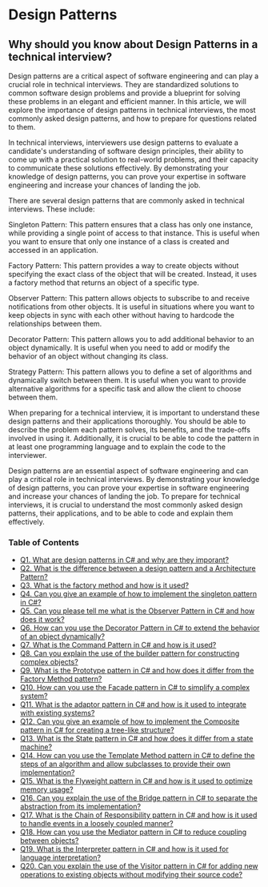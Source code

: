 # Design Patterns

## Why should you know about Design Patterns in a technical interview?

Design patterns are a critical aspect of software engineering and can play a crucial role in technical interviews. They are standardized solutions to common software design problems and provide a blueprint for solving these problems in an elegant and efficient manner. In this article, we will explore the importance of design patterns in technical interviews, the most commonly asked design patterns, and how to prepare for questions related to them.

In technical interviews, interviewers use design patterns to evaluate a candidate's understanding of software design principles, their ability to come up with a practical solution to real-world problems, and their capacity to communicate these solutions effectively. By demonstrating your knowledge of design patterns, you can prove your expertise in software engineering and increase your chances of landing the job.

There are several design patterns that are commonly asked in technical interviews. These include:

Singleton Pattern: This pattern ensures that a class has only one instance, while providing a single point of access to that instance. This is useful when you want to ensure that only one instance of a class is created and accessed in an application.

Factory Pattern: This pattern provides a way to create objects without specifying the exact class of the object that will be created. Instead, it uses a factory method that returns an object of a specific type.

Observer Pattern: This pattern allows objects to subscribe to and receive notifications from other objects. It is useful in situations where you want to keep objects in sync with each other without having to hardcode the relationships between them.

Decorator Pattern: This pattern allows you to add additional behavior to an object dynamically. It is useful when you need to add or modify the behavior of an object without changing its class.

Strategy Pattern: This pattern allows you to define a set of algorithms and dynamically switch between them. It is useful when you want to provide alternative algorithms for a specific task and allow the client to choose between them.

When preparing for a technical interview, it is important to understand these design patterns and their applications thoroughly. You should be able to describe the problem each pattern solves, its benefits, and the trade-offs involved in using it. Additionally, it is crucial to be able to code the pattern in at least one programming language and to explain the code to the interviewer.

Design patterns are an essential aspect of software engineering and can play a critical role in technical interviews. By demonstrating your knowledge of design patterns, you can prove your expertise in software engineering and increase your chances of landing the job. To prepare for technical interviews, it is crucial to understand the most commonly asked design patterns, their applications, and to be able to code and explain them effectively.

### Table of Contents
+ [Q1. What are design patterns in C# and why are they imporant?](https://github.com/rcallaby/CSharp-Interview-Questions/blob/main/Design-Patterns/DP-Question1.md)
+ [Q2. What is the difference between a design pattern and a Architecture Pattern?](https://github.com/rcallaby/CSharp-Interview-Questions/blob/main/Design-Patterns/DP-Question2.md)
+ [Q3. What is the factory method and how is it used?](https://github.com/rcallaby/CSharp-Interview-Questions/blob/main/Design-Patterns/DP-Question3.md)
+ [Q4. Can you give an example of how to implement the singleton pattern in C#?](https://github.com/rcallaby/CSharp-Interview-Questions/blob/main/Design-Patterns/DP-Question4.md)
+ [Q5. Can you please tell me what is the Observer Pattern in C# and how does it work?](https://github.com/rcallaby/CSharp-Interview-Questions/blob/main/Design-Patterns/DP-Question5.md)
+ [Q6. How can you use the Decorator Pattern in C# to extend the behavior of an object dynamically?](https://github.com/rcallaby/CSharp-Interview-Questions/blob/main/Design-Patterns/DP-Question6.md)
+ [Q7. What is the Command Pattern in C# and how is it used?](https://github.com/rcallaby/CSharp-Interview-Questions/blob/main/Design-Patterns/DP-Question7.md)
+ [Q8. Can you explain the use of the builder pattern for constructing complex objects?](https://github.com/rcallaby/CSharp-Interview-Questions/blob/main/Design-Patterns/DP-Question8.md)
+ [Q9. What is the Prototype pattern in C# and how does it differ from the Factory Method pattern?](https://github.com/rcallaby/CSharp-Interview-Questions/blob/main/Design-Patterns/DP-Question9.md)
+ [Q10. How can you use the Facade pattern in C# to simplify a complex system?](https://github.com/rcallaby/CSharp-Interview-Questions/blob/main/Design-Patterns/DP-Question10.md)
+ [Q11. What is the adaptor pattern in C# and how is it used to integrate with existing systems?](https://github.com/rcallaby/CSharp-Interview-Questions/blob/main/Design-Patterns/DP-Question11.md)
+ [Q12. Can you give an example of how to implement the Composite pattern in C# for creating a tree-like structure?](https://github.com/rcallaby/CSharp-Interview-Questions/blob/main/Design-Patterns/DP-Question12.md)
+ [Q13. What is the State pattern in C# and how does it differ from a state machine?](https://github.com/rcallaby/CSharp-Interview-Questions/blob/main/Design-Patterns/DP-Question13.md)
+ [Q14. How can you use the Template Method pattern in C# to define the steps of an algorithm and allow subclasses to provide their own implementation?](https://github.com/rcallaby/CSharp-Interview-Questions/blob/main/Design-Patterns/DP-Question14.md)
+ [Q15. What is the Flyweight pattern in C# and how is it used to optimize memory usage?](https://github.com/rcallaby/CSharp-Interview-Questions/blob/main/Design-Patterns/DP-Question15.md)
+ [Q16. Can you explain the use of the Bridge pattern in C# to separate the abstraction from its implementation?](https://github.com/rcallaby/CSharp-Interview-Questions/blob/main/Design-Patterns/DP-Question16.md)
+ [Q17. What is the Chain of Responsibility pattern in C# and how is it used to handle events in a loosely coupled manner?](https://github.com/rcallaby/CSharp-Interview-Questions/blob/main/Design-Patterns/DP-Question17.md)
+ [Q18. How can you use the Mediator pattern in C# to reduce coupling between objects?](https://github.com/rcallaby/CSharp-Interview-Questions/blob/main/Design-Patterns/DP-Question18.md)
+ [Q19. What is the Interpreter pattern in C# and how is it used for language interpretation?](https://github.com/rcallaby/CSharp-Interview-Questions/blob/main/Design-Patterns/DP-Question19.md)
+ [Q20. Can you explain the use of the Visitor pattern in C# for adding new operations to existing objects without modifying their source code?](https://github.com/rcallaby/CSharp-Interview-Questions/blob/main/Design-Patterns/DP-Question20.md)